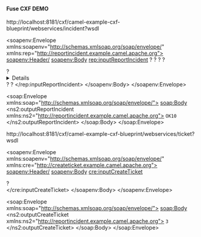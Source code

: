 #### Fuse CXF DEMO

http://localhost:8181/cxf/camel-example-cxf-blueprint/webservices/incident?wsdl

<soapenv:Envelope xmlns:soapenv="http://schemas.xmlsoap.org/soap/envelope/" xmlns:rep="http://reportincident.example.camel.apache.org">
   <soapenv:Header/>
   <soapenv:Body>
      <rep:inputReportIncident>
         <incidentId>?</incidentId>
         <incidentDate>?</incidentDate>
         <givenName>?</givenName>
         <familyName>?</familyName>
         <summary>?</summary>
         <details>?</details>
         <email>?</email>
         <phone>?</phone>
      </rep:inputReportIncident>
   </soapenv:Body>
</soapenv:Envelope>

<soap:Envelope xmlns:soap="http://schemas.xmlsoap.org/soap/envelope/">
   <soap:Body>
      <ns2:outputReportIncident xmlns:ns2="http://reportincident.example.camel.apache.org">
         <code>OK10</code>
      </ns2:outputReportIncident>
   </soap:Body>
</soap:Envelope>


http://localhost:8181/cxf/camel-example-cxf-blueprint/webservices/ticket?wsdl

<soapenv:Envelope xmlns:soapenv="http://schemas.xmlsoap.org/soap/envelope/" xmlns:cre="http://createticket.example.camel.apache.org">
   <soapenv:Header/>
   <soapenv:Body>
      <cre:inputCreateTicket>
         <summary>?</summary>
      </cre:inputCreateTicket>
   </soapenv:Body>
</soapenv:Envelope>

<soap:Envelope xmlns:soap="http://schemas.xmlsoap.org/soap/envelope/">
   <soap:Body>
      <ns2:outputCreateTicket xmlns:ns2="http://reportincident.example.camel.apache.org">
         <code>3</code>
      </ns2:outputCreateTicket>
   </soap:Body>
</soap:Envelope>

